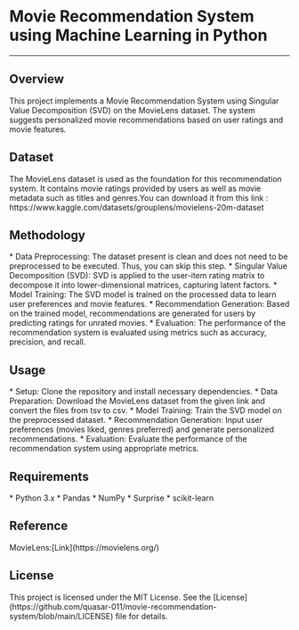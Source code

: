 <h1>Movie Recommendation System using Machine Learning in Python</h1> 
<hr>
<h2>Overview</h2>
This project implements a Movie Recommendation System using Singular Value Decomposition (SVD) on the MovieLens dataset. The system suggests personalized movie recommendations based on user ratings and movie features.

<h2>Dataset</h2>
The MovieLens dataset is used as the foundation for this recommendation system. It contains movie ratings provided by users as well as movie metadata such as titles and genres.You can download it from this link : https://www.kaggle.com/datasets/grouplens/movielens-20m-dataset

<h2> Methodology </h2>
   * Data Preprocessing: The dataset present is clean and does not need to be preprocessed to be executed. Thus, you can skip this step.
   * Singular Value Decomposition (SVD): SVD is applied to the user-item rating matrix to decompose it into lower-dimensional matrices, capturing latent factors.
   * Model Training: The SVD model is trained on the processed data to learn user preferences and movie features.
   * Recommendation Generation: Based on the trained model, recommendations are generated for users by predicting ratings for unrated movies.
   * Evaluation: The performance of the recommendation system is evaluated using metrics such as accuracy, precision, and recall.

<h2> Usage </h2>
   * Setup: Clone the repository and install necessary dependencies.
   * Data Preparation: Download the MovieLens dataset from the given link and convert the files from tsv to csv.
   * Model Training: Train the SVD model on the preprocessed dataset.
   * Recommendation Generation: Input user preferences (movies liked, genres preferred) and generate personalized recommendations.
   * Evaluation: Evaluate the performance of the recommendation system using appropriate metrics.

<h2>Requirements</h2>
   * Python 3.x
   * Pandas
   * NumPy
   * Surprise
   * scikit-learn

<h2> Reference </h2>
MovieLens:[Link](https://movielens.org/)

<h2>License</h2> 
This project is licensed under the MIT License. See the [License](https://github.com/quasar-011/movie-recommendation-system/blob/main/LICENSE) file for details.
